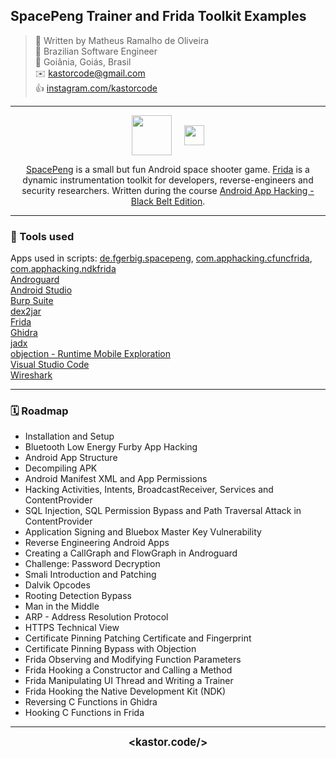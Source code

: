 ## SpacePeng Trainer and Frida Toolkit Examples

> 👷 Written by Matheus Ramalho de Oliveira  
🔨 Brazilian Software Engineer  
🏡 Goiânia, Goiás, Brasil  
✉️ kastorcode@gmail.com  
👍 [instagram.com/kastorcode](https://instagram.com/kastorcode)

---

<p style="display:flex;align-items:center;justify-content:center;">
  <img src="https://f-droid.org/repo/icons-640/de.fgerbig.spacepeng.1581.png" width="64" />
  <span style="width:4%;"></span>
  <img src="https://frida.re/img/logotype.svg" height="32" />
</p>

<p align="center">
  <a href="https://f-droid.org/packages/de.fgerbig.spacepeng" target="_blank">SpacePeng</a> is a small but fun Android space shooter game. <a href="https://frida.re" target="_blank">Frida</a> is a dynamic instrumentation toolkit for developers, reverse-engineers and security researchers. Written during the course <a href="https://udemy.com/share/106LbA" target="_blank">Android App Hacking - Black Belt Edition</a>.
</p>

---

### 🧰 Tools used
Apps used in scripts: [de.fgerbig.spacepeng](https://f-droid.org/packages/de.fgerbig.spacepeng), [com.apphacking.cfuncfrida](https://upload.app/download/cfuncfrida/com.apphacking.cfuncfrida/0f0ea154647e87e0b469fa20992256e267c08746653b15315bf2074a1047fc9c), [com.apphacking.ndkfrida](https://upload.app/download/ndkfrida/com.apphacking.ndkfrida/a0bd442582cabe751e8baf715d3f7125c230eb5279acd782ea396cc54cda11a5)  
[Androguard](https://androguard.readthedocs.io)  
[Android Studio](https://developer.android.com/studio)  
[Burp Suite](https://portswigger.net/burp/communitydownload)  
[dex2jar](https://github.com/DexPatcher/dex2jar)  
[Frida](https://frida.re)  
[Ghidra](https://ghidra-sre.org)  
[jadx](https://github.com/skylot/jadx)  
[objection - Runtime Mobile Exploration](https://github.com/sensepost/objection)  
[Visual Studio Code](https://code.visualstudio.com)  
[Wireshark](https://wireshark.org)  

---

### 🗓️ Roadmap
- Installation and Setup
- Bluetooth Low Energy Furby App Hacking
- Android App Structure
- Decompiling APK
- Android Manifest XML and App Permissions
- Hacking Activities, Intents, BroadcastReceiver, Services and ContentProvider
- SQL Injection, SQL Permission Bypass and Path Traversal Attack in ContentProvider
- Application Signing and Bluebox Master Key Vulnerability
- Reverse Engineering Android Apps
- Creating a CallGraph and FlowGraph in Androguard
- Challenge: Password Decryption
- Smali Introduction and Patching
- Dalvik Opcodes
- Rooting Detection Bypass
- Man in the Middle
- ARP - Address Resolution Protocol
- HTTPS Technical View
- Certificate Pinning Patching Certificate and Fingerprint
- Certificate Pinning Bypass with Objection
- Frida Observing and Modifying Function Parameters
- Frida Hooking a Constructor and Calling a Method
- Frida Manipulating UI Thread and Writing a Trainer
- Frida Hooking the Native Development Kit (NDK)
- Reversing C Functions in Ghidra
- Hooking C Functions in Frida

---

<p align="center">
  <big><b>&lt;kastor.code/&gt;</b></big>
</p>